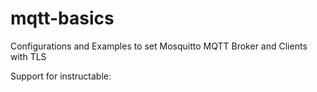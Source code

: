 # mqtt-basics
Configurations and Examples to set Mosquitto MQTT Broker and Clients with TLS 

Support for instructable: 